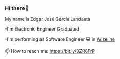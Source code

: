 ### Hi there👋
My name is Edgar José García Landaeta

-I'm Electronic Engineer Graduated

-I'm performing as Software Engineer :computer: in [Wizeline](https://www.wizeline.com/)

📫 How to reach me: https://bit.ly/3ZR8FrP

<!--
**edgar643/edgar643** is a ✨ _special_ ✨ repository because its `README.md` (this file) appears on your GitHub profile.

Here are some ideas to get you started:

- 🔭 I’m currently working on ...
- 🌱 I’m currently learning ...
- 👯 I’m looking to collaborate on ...
- 🤔 I’m looking for help with ...
- 💬 Ask me about ...
- 📫 How to reach me: ...
- 😄 Pronouns: ...
- ⚡ Fun fact: ...
-->
